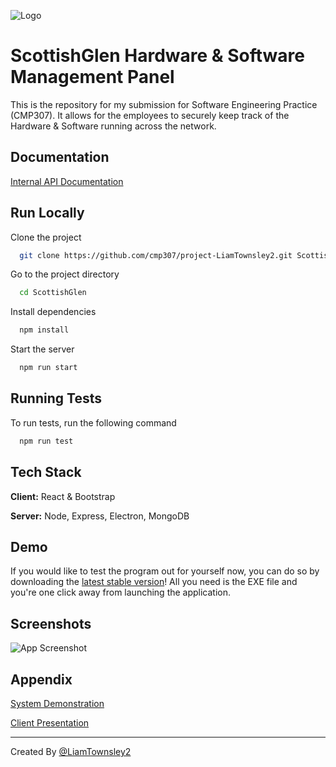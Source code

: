 
![Logo](https://i.imgur.com/ZIL6Yos.png)


# ScottishGlen Hardware & Software Management Panel

This is the repository for my submission for Software Engineering Practice (CMP307). It allows for the employees to securely keep track of the Hardware & Software running across the network.



## Documentation

[Internal API Documentation](https://liams-organization-5.gitbook.io/scottishglen/)


## Run Locally

Clone the project

```bash
  git clone https://github.com/cmp307/project-LiamTownsley2.git ScottishGlen
```

Go to the project directory

```bash
  cd ScottishGlen
```

Install dependencies

```bash
  npm install
```

Start the server

```bash
  npm run start
```


## Running Tests

To run tests, run the following command

```bash
  npm run test
```


## Tech Stack

**Client:** React & Bootstrap

**Server:** Node, Express, Electron, MongoDB


## Demo
If you would like to test the program out for yourself now, you can do so by downloading the [latest stable version](https://github.com/cmp307/project-LiamTownsley2/releases/latest)! All you need is the EXE file and you're one click away from launching the application.
## Screenshots

![App Screenshot](https://i.imgur.com/djSpm80.gif)


## Appendix

[System Demonstration](#)

[Client Presentation](#)

***

Created By [@LiamTownsley2](https://www.github.com/LiamTownsley2)
